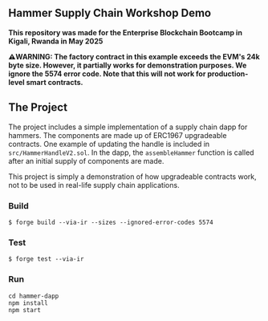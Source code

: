 ## Hammer Supply Chain Workshop Demo

**This repository was made for the Enterprise Blockchain Bootcamp in Kigali, Rwanda in May 2025**

**⚠️WARNING: The factory contract in this example exceeds the EVM's 24k byte size. However, it partially works for demonstration purposes. We ignore the 5574 error code. Note that this will not work for production-level smart contracts.**

## The Project

The project includes a simple implementation of a supply chain dapp for hammers. The components are made up of ERC1967 upgradeable contracts. One example of updating the handle is included in `src/HammerHandleV2.sol`. In the dapp, the `assembleHammer` function is called after an initial supply of components are made. 

This project is simply a demonstration of how upgradeable contracts work, not to be used in real-life supply chain applications.
### Build

```shell
$ forge build --via-ir --sizes --ignored-error-codes 5574
```

### Test

```shell
$ forge test --via-ir
```

### Run
```shell
cd hammer-dapp
npm install
npm start
```
